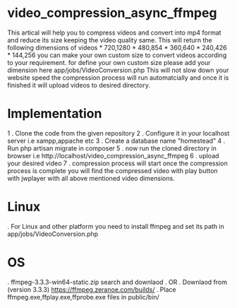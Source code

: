 # video_compression_async_ffmpeg
This artical will help you to compress videos and convert into mp4 format and reduce its size keeping the video quality same. This will return the following dimensions of videos
		* 720,1280
		* 480,854
		* 360,640
		* 240,426
		* 144,256
you can make your own custom size to convert videos according to your requirement. for define your own custom size please add your dimension here app/jobs/VideoConversion.php
This will not slow down your website speed the compression process will run automatcially and once it is finished it will upload videos to desired directory.

# Implementation
1 . Clone the code from  the given repository
2 .	Configure it in your localhost server i.e xampp,appache etc
3 .	Create a database name "homestead"
4 .	Run php artisan migrate in composer
5 .	now run the cloned directory in browser i.e http://localhost/video_compression_async_ffmpeg
6 .	upload your desired video
7 .	compression process will start
once the compression process is complete you will find the compressed video with play button with jwplayer with all above mentioned video dimensions.

# Linux
.	For Linux and other platform you need to install ffmpeg and set its path in app/jobs/VideoConversion.php 
# OS
.	ffmpeg-3.3.3-win64-static.zip search and downlaod
.	OR
.	Downlaod from (version 3.3.3) https://ffmpeg.zeranoe.com/builds/
.	Place ffmpeg.exe,ffplay.exe,ffprobe.exe files in public/bin/



